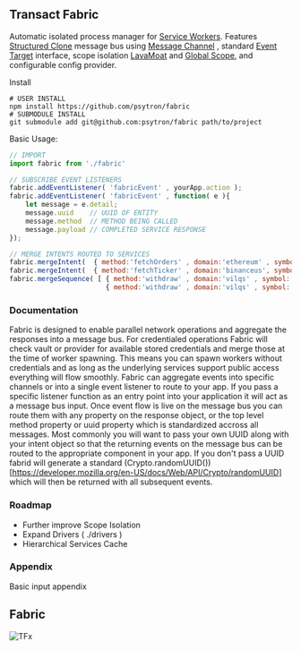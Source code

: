 ## Transact Fabric
Automatic isolated process manager for [Service Workers](https://developer.mozilla.org/en-US/docs/Web/API/Service_Worker_API). Features [Structured Clone](https://developer.mozilla.org/en-US/docs/Web/API/Web_Workers_API/Structured_clone_algorithm) message bus using [Message Channel](https://developer.mozilla.org/en-US/docs/Web/API/MessageChannel) , standard [Event Target](https://developer.mozilla.org/en-US/docs/Web/API/EventTarget) interface, scope isolation [LavaMoat](https://github.com/LavaMoat/LavaMoat) and [Global Scope](https://developer.mozilla.org/en-US/docs/Web/API/WorkerGlobalScope), and configurable config provider. 


Install
```shell
# USER INSTALL
npm install https://github.com/psytron/fabric
# SUBMODULE INSTALL
git submodule add git@github.com:psytron/fabric path/to/project
```

Basic Usage: 

```javascript
// IMPORT 
import fabric from './fabric' 

// SUBSCRIBE EVENT LISTENERS
fabric.addEventListener( 'fabricEvent' , yourApp.action );
fabric.addEventListener( 'fabricEvent' , function( e ){
    let message = e.detail;
    message.uuid    // UUID OF ENTITY 
    message.method  // METHOD BEING CALLED 
    message.payload // COMPLETED SERVICE RESPONSE
});

// MERGE INTENTS ROUTED TO SERVICES
fabric.mergeIntent(  { method:'fetchOrders' , domain:'ethereum' , symbol:'ETH/USD' } );
fabric.mergeIntent(  { method:'fetchTicker' , domain:'binanceus', symbol:'BTC/USD' } );
fabric.mergeSequence( [ { method:'withdraw' , domain:'vilqs' , symbol:'BTC/USD' }, 
                        { method:'withdraw' , domain:'vilqs' , symbol:'BTC/USD' } ] );
```

### Documentation
Fabric is designed to enable parallel network operations and aggregate the responses into a message bus. For credentialed operations Fabric will check vault or provider for available stored credentials and merge those at the time of worker spawning. This means you can spawn workers without credentials and as long as the underlying services support public access everything will flow smoothly. Fabric can aggregate events into specific channels or into a single event listener to route to your app. If you pass a specific listener function as an entry point into your application it will act as a message bus input. Once event flow is live on the message bus you can route them with any property on the response object, or the top level method property or uuid property which is standardized accross all messages. Most commonly you will want to pass your own UUID along with your intent object so that the returning events on the message bus can be routed to the appropriate component in your app. If you don't pass a UUID fabrid will generate a standard (Crypto.randomUUID())[https://developer.mozilla.org/en-US/docs/Web/API/Crypto/randomUUID] which will then be returned with all subsequent events. 

### Roadmap 
- Further improve Scope Isolation
- Expand Drivers ( ./drivers ) 
- Hierarchical Services Cache 

### Appendix
Basic input appendix


## Fabric 
![TFx](https://raw.githubusercontent.com/psytron/fabric/main/meta/tfx.jpg)
